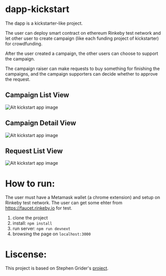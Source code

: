 # dapp-kickstart

The dapp is a kickstarter-like project.

The user can deploy smart contract on ethereum Rinkeby test network and let other user to create campaign (like each funding project of kickstarter) for crowdfunding. 

After the user created a campaign, the other users can choose to support the campaign. 

The campaign raiser can make requests to buy something for finishing the campaigns, and the campaign supporters can decide whether to approve the request.


## Campaign List View
![Alt kickstart app image](https://www.dropbox.com/s/5krazxtkuafngah/%E8%9E%A2%E5%B9%95%E5%BF%AB%E7%85%A7%202018-06-27%20%E4%B8%8B%E5%8D%888.33.38.png?raw=1 "Optional title")

## Campaign Detail View
![Alt kickstart app image](https://www.dropbox.com/s/duxrbqt4q4rjetj/%E8%9E%A2%E5%B9%95%E5%BF%AB%E7%85%A7%202018-06-27%20%E4%B8%8B%E5%8D%888.34.06.png?raw=1 "Optional title")

## Request List View
![Alt kickstart app image](https://www.dropbox.com/s/uv5sco7vxo986kr/%E8%9E%A2%E5%B9%95%E5%BF%AB%E7%85%A7%202018-06-27%20%E4%B8%8B%E5%8D%888.34.19.png?raw=1 "Optional title")

# How to run:
The user must have a Metamask wallet (a chrome extension) and setup on Rinkeby test network. 
The user can get some ehter from https://faucet.rinkeby.io for test.

1. clone the project
2. install: `npm install`
3. run server: `npm run devnext`
4. browsing the page on `localhost:3000`

# Liscense:
This project is based on Stephen Grider's [project](https://github.com/StephenGrider/EthereumCasts).
